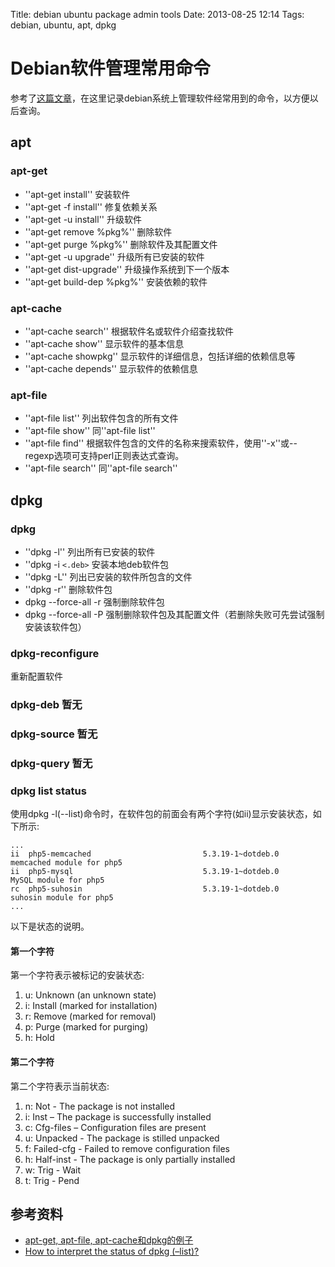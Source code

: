 Title: debian ubuntu package admin tools
Date: 2013-08-25 12:14
Tags: debian, ubuntu, apt, dpkg

# Debian软件管理常用命令

参考了[这篇文章](http://www.thegeekstuff.com/2009/10/debian-ubuntu-install-upgrade-remove-packages-using-apt-get-apt-cache-apt-file-dpkg/)，在这里记录debian系统上管理软件经常用到的命令，以方便以后查询。
## apt

### apt-get

*  ''apt-get install'' 安装软件
*  ''apt-get -f install'' 修复依赖关系
*  ''apt-get -u install'' 升级软件  
*  ''apt-get remove %pkg%'' 删除软件
*  ''apt-get purge %pkg%'' 删除软件及其配置文件
*  ''apt-get -u upgrade'' 升级所有已安装的软件
*  ''apt-get dist-upgrade'' 升级操作系统到下一个版本
*  ''apt-get build-dep %pkg%'' 安装依赖的软件
### apt-cache

*  ''apt-cache search'' 根据软件名或软件介绍查找软件
*  ''apt-cache show'' 显示软件的基本信息
*  ''apt-cache showpkg'' 显示软件的详细信息，包括详细的依赖信息等
*  ''apt-cache depends'' 显示软件的依赖信息
### apt-file

*  ''apt-file list'' 列出软件包含的所有文件
*  ''apt-file show'' 同''apt-file list''
*  ''apt-file find'' 根据软件包含的文件的名称来搜索软件，使用''-x''或--regexp选项可支持perl正则表达式查询。
*  ''apt-file search'' 同''apt-file search'' 

## dpkg

### dpkg

*  ''dpkg -l'' 列出所有已安装的软件
*  ''dpkg -i `<.deb>` 安装本地deb软件包
*  ''dpkg -L'' 列出已安装的软件所包含的文件
*  ''dpkg -r'' 删除软件包
*  dpkg --force-all -r 强制删除软件包
*  dpkg --force-all -P 强制删除软件包及其配置文件（若删除失败可先尝试强制安装该软件包）
### dpkg-reconfigure

重新配置软件
### dpkg-deb 暂无

### dpkg-source 暂无
### dpkg-query 暂无


### dpkg list status

使用dpkg -l(--list)命令时，在软件包的前面会有两个字符(如ii)显示安装状态，如下所示:

	
	...
	ii  php5-memcached                         5.3.19-1~dotdeb.0                      memcached module for php5
	ii  php5-mysql                             5.3.19-1~dotdeb.0                      MySQL module for php5
	rc  php5-suhosin                           5.3.19-1~dotdeb.0                      suhosin module for php5
	...

以下是状态的说明。
#### 第一个字符

第一个字符表示被标记的安装状态:

1.  u: Unknown (an unknown state)
2.  i: Install (marked for installation)
3.  r: Remove (marked for removal)
4.  p: Purge (marked for purging)
5.  h: Hold
#### 第二个字符

第二个字符表示当前状态:

1.  n: Not - The package is not installed
2.  i: Inst – The package is successfully installed
3.  c: Cfg-files – Configuration files are present
4.  u: Unpacked - The package is stilled unpacked
5.  f: Failed-cfg - Failed to remove configuration files
6.  h: Half-inst - The package is only partially installed
7.  w: Trig - Wait
8.  t: Trig - Pend
## 参考资料

*  [apt-get, apt-file, apt-cache和dpkg的例子](http://www.thegeekstuff.com/2009/10/debian-ubuntu-install-upgrade-remove-packages-using-apt-get-apt-cache-apt-file-dpkg/)
*  [How to interpret the status of dpkg (–list)?](http://linuxprograms.wordpress.com/2010/05/11/status-dpkg-list/)

